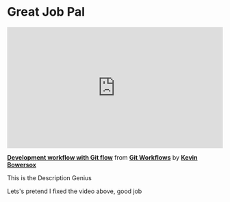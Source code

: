 <h1>Great Job Pal</h1>
<div style="position:relative;height:0;padding-bottom:56.25%"><iframe width="640" height="360" src="https://www.linkedin.com/learning/embed/git-workflows/development-workflow-with-git-flow?autoplay=false&claim=AQFebq6Yt-lUlgAAAY8XrXVwprziF6VtLZNxsz0l8rju-S6ols4Z-a9Bs_IKwSWHA5expFPWsJBw6M1YevDYY91_-48eDoT3xRMcJf4QLOIa3v1_y-3lZc_C6UVk00B9VzMxNaGlBHuIPEQFFr4v-Y_pgHssLw6m96md5Omw9syK3w4Db66coDnt7YcJ5CwTgdqLW24UivCmhX2mka2f6cDsGO-mcwv0TsBG6m_kYvCLfiFW3FIZHAiULQOG90OR43UFkzTokts069LPyYJ30GA0MMQAaw3JcL9a8sIFeVVOFU84vRg5tOaz1sE7KjexX6ou3fq5l1zNj2ukuEVe8ZY_1rf7aoBY7mnsJhxC7OWbMpFs0UtUPP_rvFKM03aTd_TxdOAjGlL_6XIq4c27I4GFgf21D-JXJ3LapYfBtYej1yFJl1ih8VcBlMDfufBLP9YWp4xLih2-XcE0aClkbEdIWcaBON1jZOnHzuWjj11AmiIbbJUojnEO4EEUk5EDBahQpQX19B6WCkBK1gBzGbfFFzaP1eGSHZqfT7F1m9LczCRlFKG4Z2dgBPo_k9kdSlgXK_HuEo5_ALqZLOEaZwf2m_iBLnUnABS2w8B-BB0tYgZEg7KmecePPf5Ajz8Zs59kCptw0LImm2dNyU_DfSDeJXewH7bdDLTbka72KgEgGEjKu50G50exv3N1S2GAxEmnPRQOqK2-a2O_9VKzO_yt_oIqq2pSB_Z_FBN-kADB9mox6aszGCT8UPMDfuTaSFmpJFNv2kI9Yc-b0yffyMS-sMkD-O9t578hLRp7U2oBhfL8mcqz3RfqebfhSO9pfJaKnPSCYiTqqXJ77m_omax0KhQ45BUSf85JAL2Ml9y3_-prR0MnXRvgeKhEIFhjRPJuYInCBRBj5M5rTF9cfUdaBUTcFRXgciKQ4ufUmlNbkq5BIvg3bIzqI76byXOJTOvS5myAzrenrmKkB8yki34us7SOlCNZbVLl83HxQE0lXT3vahNfKsj9rJMXyspp8r4K6hL3SbYQPtuFpfjRJV1NVQSbvaMCv1C65As_I1s_5olxPnH7WRWCK0FnNqANewyAzKpt3McshmkA7Suas606MrM-enAk3DBxS-kMVPb0DMZxzrxlX4vXdx3S9sGr6hWBHhOKwQEVk3GQZT_Y5dzSR7kXKcQk3cTdLxc64mu0hXrLR4EW0gvJN62A0uCEHvePqOdYmX8IzM0" mozallowfullscreen="true" webkitallowfullscreen="true" allowfullscreen="true" frameborder="0" style="position:absolute;width:100%;height:100%;left:0"></iframe></div><p><strong><a href="https://www.linkedin.com/learning/git-workflows/development-workflow-with-git-flow?trk=embed_lil">Development workflow with Git flow</a></strong> from <strong><a href="https://www.linkedin.com/learning/git-workflows?trk=embed_lil">Git Workflows</a></strong> by <strong><a href="https://www.linkedin.com/learning/instructors/kevin-bowersox?trk=embed_lil">Kevin Bowersox</a></strong></p>

This is the Description Genius

Lets's pretend I fixed the video above, good job
